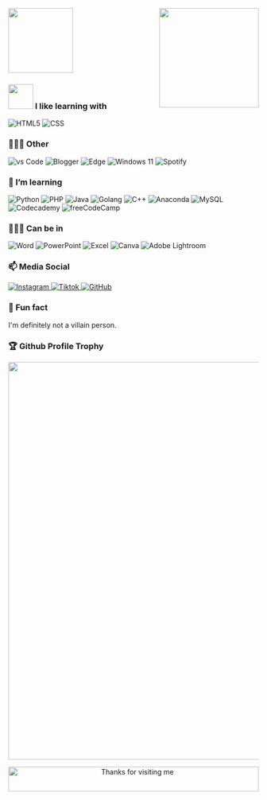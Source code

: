 <!--tttttttttttttttttttttttttttttttttttttttttttttttttttttttttttttttttttttttttttttttttttttttttttttttttttttttttttttttttttttttttttttttttttttttttttttttttttttttttttttttttttttttttttttttttttttttttttttttttttttttttttttttttttttttttttttttttttttttttttttttttttttttt--
## About Me 👋

I am a dedicated Informatics Engineering Student at Gunadarma University with the spirit to continue learning and consistently improve skills in the field of computer technology. ❤️‍🔥
<div style="display: flex; gap: 1rem;">
<!-- <img align="left" height='130px' src="https://github-readme-stats.vercel.app/api?username=fidhera&show_icons=true&include_all_commits=true&&theme=dracula" /> -->

<img align="" height='130px' src="https://github-readme-stats.vercel.app/api/top-langs/?username=fidhera&layout=compact&theme=dracula" />
</div>

<img align='right' src='https://user-images.githubusercontent.com/5713670/87202985-820dcb80-c2b6-11ea-9f56-7ec461c497c3.gif' width='200'>



<br/>

### <img src="https://media.giphy.com/media/VgCDAzcKvsR6OM0uWg/giphy.gif" width="50"> I like learning with

<div display="flex">
  <img src="https://img.shields.io/badge/html5-%23E34F26.svg?style=for-the-badge&logo=html5&logoColor=white" alt="HTML5"/>
  <img src="https://img.shields.io/badge/css3-%231572B6.svg?style=for-the-badge&logo=css3&logoColor=white" alt="CSS"/>
  <!--<img src="https://img.shields.io/badge/Python-3776AB?logo=python&logoColor=fff" alt="Python"/> -->
</div>

### 🧑🏼‍💻 Other 

<div display="flex">
  <img src="https://img.shields.io/badge/Visual%20Studio%20Code-0078d7.svg?logo=visual-studio-code&logoColor=white" alt="vs Code"/>
  <img src="https://img.shields.io/badge/Blogger-%23FF5722.svg?logo=blogger&logoColor=white" alt="Blogger"/>
  <img src="https://img.shields.io/badge/Edge-0078D7?logo=Microsoft-edge&logoColor=white" alt="Edge"/>
  <img src="https://img.shields.io/badge/Windows%2011-0078D4?logo=windows11&logoColor=fff" alt="Windows 11"/>
  <img src="https://img.shields.io/badge/Spotify-1ED760?logo=spotify&logoColor=white" alt="Spotify"/>
</div>

### 🌱 I’m learning

<div display="flex">
  <img src="https://img.shields.io/badge/Python-3776AB?logo=python&logoColor=fff" alt="Python"/>
  <img src="https://img.shields.io/badge/php-%23777BB4.svg?&logo=php&logoColor=white" alt="PHP"/>
  <img src="https://img.shields.io/badge/Java-%23ED8B00.svg?logo=openjdk&logoColor=white" alt="Java"/>
  <img src="https://img.shields.io/badge/Go-%2300ADD8.svg?&logo=go&logoColor=white" alt="Golang"/>
  <img src="https://img.shields.io/badge/C++-%2300599C.svg?logo=c%2B%2B&logoColor=white" alt="C++"/>
  <img src="https://img.shields.io/badge/Anaconda-44A833?logo=anaconda&logoColor=fff" alt="Anaconda"/>
  <img src="https://img.shields.io/badge/MySQL-4479A1?logo=mysql&logoColor=fff" alt="MySQL"/>
  <img src="https://img.shields.io/badge/Codecademy-%2321759B.svg?logo=codecademy&logoColor=white" alt="Codecademy"/>
  <img src="https://img.shields.io/badge/freeCodeCamp-0A0A23?logo=freecodecamp&logoColor=fff" alt="freeCodeCamp"/>
</div>

### 🖐🏼😊 Can be in

<div display="flex">
  <img src="https://img.shields.io/badge/Microsoft_Word-2B579A?logo=microsoft-word&logoColor=white" alt="Word"/>
  <img src="https://img.shields.io/badge/Microsoft_PowerPoint-B7472A?logo=microsoft-powerpoint&logoColor=white" alt="PowerPoint"/>
  <img src="https://img.shields.io/badge/Microsoft_Excel-217346?logo=microsoft-excel&logoColor=white" alt="Excel"/>
  <img src="https://img.shields.io/badge/Canva-%2300C4CC.svg?&logo=Canva&logoColor=white" alt="Canva"/>
  <img src="https://img.shields.io/badge/Adobe%20Lightroom-31A8FF?logo=Adobe%20Lightroom&logoColor=white" alt="Adobe Lightroom"/>
</div>

### 📫 Media Social

<div display="flex">
  <a href="https://instagram.com/fidhera">
    <img src="https://img.shields.io/badge/Instagram-%23E4405F.svg?logo=Instagram&logoColor=white" alt="Instagram"/>
  </a>
  <a href="https://tiktok.com/@fidhera">
    <img src="https://img.shields.io/badge/TikTok-black?logo=tiktok&logoColor=white" alt="Tiktok"/>
  </a>
  <a href="https://github.com/fidhera">
    <img src="https://img.shields.io/badge/GitHub-%23121011.svg?logo=github&logoColor=white" alt="GitHub"/>
  </a>
</div>

### 🚀 Fun fact

I'm definitely not a villain person.

<h3>🏆 Github Profile Trophy</h3>
<p align="center">
<a href="https://github.com/fidhera">
<!--  <img width=800 src="https://github-profile-trophy.vercel.app/?username=fidhera&column=8&theme=gruvbox&no-frame=true"/> -->
  <img width=800 src="https://github-profile-trophy.vercel.app/?username=fidhera&theme=matrix"/>
</a>
  </p>

<div align="center">

<img height="50" alt="Thanks for visiting me" width="100%" src="https://raw.githubusercontent.com/BrunnerLivio/brunnerlivio/master/images/marquee.svg" />
<!--
**codewithbernard/codewithbernard** is a ✨ _special_ ✨ repository because its `README.md` (this file) appears on your GitHub profile.

Here are some ideas to get you started:

- 
- 
- 👯 I’m looking to collaborate on ...
- 💬 Ask me about ...
-->

